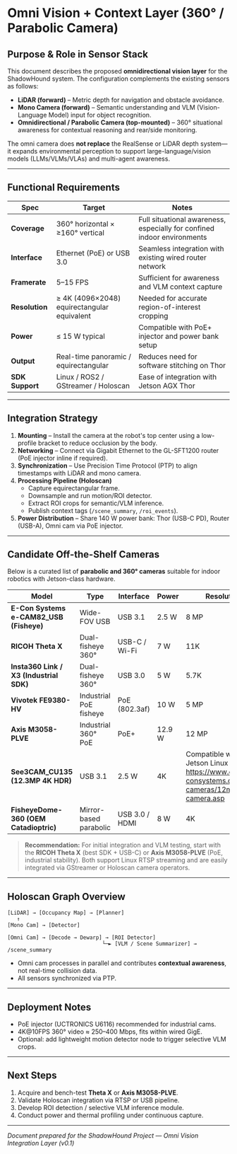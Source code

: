# Omni Vision + Context Layer (360° / Parabolic Camera)

## Purpose & Role in Sensor Stack

This document describes the proposed **omnidirectional vision layer** for the ShadowHound system. The configuration complements the existing sensors as follows:

- **LiDAR (forward)** – Metric depth for navigation and obstacle avoidance.
- **Mono Camera (forward)** – Semantic understanding and VLM (Vision-Language Model) input for object recognition.
- **Omnidirectional / Parabolic Camera (top-mounted)** – 360° situational awareness for contextual reasoning and rear/side monitoring.

The omni camera does **not replace** the RealSense or LiDAR depth system—it expands environmental perception to support large-language/vision models (LLMs/VLMs/VLAs) and multi-agent awareness.

---

## Functional Requirements

| Spec | Target | Notes |
|------|---------|-------|
| **Coverage** | 360° horizontal × ≥160° vertical | Full situational awareness, especially for confined indoor environments |
| **Interface** | Ethernet (PoE) or USB 3.0 | Seamless integration with existing wired router network |
| **Framerate** | 5–15 FPS | Sufficient for awareness and VLM context capture |
| **Resolution** | ≥ 4K (4096×2048) equirectangular equivalent | Needed for accurate region-of-interest cropping |
| **Power** | ≤ 15 W typical | Compatible with PoE+ injector and power bank setup |
| **Output** | Real-time panoramic / equirectangular | Reduces need for software stitching on Thor |
| **SDK Support** | Linux / ROS2 / GStreamer / Holoscan | Ease of integration with Jetson AGX Thor |

---

## Integration Strategy

1. **Mounting** – Install the camera at the robot's top center using a low-profile bracket to reduce occlusion by the body.
2. **Networking** – Connect via Gigabit Ethernet to the GL-SFT1200 router (PoE injector inline if required).
3. **Synchronization** – Use Precision Time Protocol (PTP) to align timestamps with LiDAR and mono camera.
4. **Processing Pipeline (Holoscan)**
   - Capture equirectangular frame.
   - Downsample and run motion/ROI detector.
   - Extract ROI crops for semantic/VLM inference.
   - Publish context tags (`/scene_summary`, `/roi_events`).
5. **Power Distribution** – Share 140 W power bank: Thor (USB-C PD), Router (USB-A), Omni cam via PoE injector.

---

## Candidate Off-the-Shelf Cameras

Below is a curated list of **parabolic and 360° cameras** suitable for indoor robotics with Jetson-class hardware.

| Model | Type | Interface | Power | Resolution | SDK / Notes |
|--------|------|------------|--------|-------------|--------------|
| **E-Con Systems e-CAM82_USB (Fisheye)** | Wide-FOV USB | USB 3.1 | 2.5 W | 8 MP | UVC compliant, GStreamer support, <https://www.e-consystems.com/usb-cameras/8mp-usb-camera.asp> |
| **RICOH Theta X** | Dual-fisheye 360° | USB-C / Wi-Fi | 7 W | 11K | Live HDMI/USB output, real-time stitching, <https://www.ricoh-imaging.co.jp/english/products/theta-x/> |
| **Insta360 Link / X3 (Industrial SDK)** | Dual-fisheye 360° | USB 3.0 | 5 W | 5.7K | SDK available for Linux, <https://www.insta360.com/product/insta360-x3> |
| **Vivotek FE9380-HV** | Industrial PoE fisheye | PoE (802.3af) | 10 W | 5 MP | RTSP/ONVIF streaming, IP66 rated, <https://www.vivotek.com/fe9380-hv> |
| **Axis M3058-PLVE** | Industrial 360° PoE | PoE+ | 12.9 W | 12 MP | Great SDK, built-in dewarping, <https://www.axis.com/products/axis-m3058-plve> |
| **See3CAM_CU135 (12.3MP 4K HDR)** | USB 3.1 | 2.5 W | 4K | Compatible with Jetson Linux drivers, <https://www.e-consystems.com/usb-cameras/12mp-usb-camera.asp> |
| **FisheyeDome-360 (OEM Catadioptric)** | Mirror-based parabolic | USB 3.0 / HDMI | 8 W | 4K | Compact, ideal for omnidirectional indoor rigs, <https://www.fisheyecam.com/products/fisheyedome-360> |

> **Recommendation:** For initial integration and VLM testing, start with the **RICOH Theta X** (best SDK + USB-C) or **Axis M3058-PLVE** (PoE, industrial stability). Both support Linux RTSP streaming and are easily integrated via GStreamer or Holoscan camera operators.

---

## Holoscan Graph Overview

```text
[LiDAR] → [Occupancy Map] → [Planner]
   ↑
[Mono Cam] → [Detector]

[Omni Cam] → [Decode → Dewarp] → [ROI Detector]
                              └─► [VLM / Scene Summarizer] → /scene_summary
```

- Omni cam processes in parallel and contributes **contextual awareness**, not real-time collision data.
- All sensors synchronized via PTP.

---

## Deployment Notes
- PoE injector (UCTRONICS U6116) recommended for industrial cams.
- 4K@10FPS 360° video ≈ 250–400 Mbps, fits within wired GigE.
- Optional: add lightweight motion detector node to trigger selective VLM crops.

---

## Next Steps
1. Acquire and bench-test **Theta X** or **Axis M3058-PLVE**.
2. Validate Holoscan integration via RTSP or USB pipeline.
3. Develop ROI detection / selective VLM inference module.
4. Conduct power and thermal profiling under continuous capture.

---

*Document prepared for the ShadowHound Project — Omni Vision Integration Layer (v0.1)*
